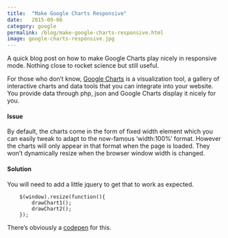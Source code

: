 ```yaml
---
title:  "Make Google Charts Responsive"
date:   2015-09-08
category: google
permalink: /blog/make-google-charts-responsive.html
image: google-charts-responsive.jpg
---
```

A quick blog post on how to make Google Charts play nicely in responsive mode. Nothing close to rocket science but still useful.

For those who don’t know, [Google Charts](https://google-developers.appspot.com/chart/) is a visualization tool, a gallery of interactive charts and data tools that you can integrate into your website. You provide data through php, json and Google Charts display it nicely for you.

#### Issue

By default, the charts come in the form of fixed width element which you can easily tweak to adapt to the now-famous ‘width:100%’ format. However the charts will only appear in that format when the page is loaded. They won’t dynamically resize when the browser window width is changed.


#### Solution

You will need to add a little jquery to get that to work as expected.

```
	$(window).resize(function(){
	  	drawChart1();
	  	drawChart2();
	});
```

There’s obviously a [codepen](http://codepen.io/flopreynat/pen/BfLkA) for this.